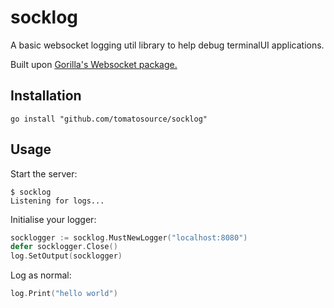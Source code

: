 # socklog

A basic websocket logging util library to help debug terminalUI applications.

Built upon [Gorilla's Websocket package.]("github.com/gorilla/websocket")

## Installation

```
go install "github.com/tomatosource/socklog"
```

## Usage

Start the server:

```
$ socklog
Listening for logs...

```

Initialise your logger:
```go
socklogger := socklog.MustNewLogger("localhost:8080")
defer socklogger.Close()
log.SetOutput(socklogger)
```

Log as normal:

```go
log.Print("hello world")
```
